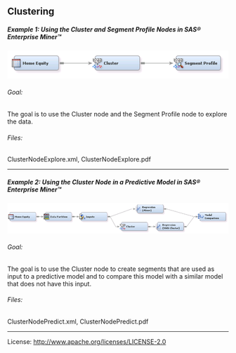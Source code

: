 ## Clustering

##### Example 1: Using the Cluster and Segment Profile Nodes in SAS&reg; Enterprise Miner&trade;

![alt text](../README_imgs/ClusterNodeExplore.png "Cluster Node Explore")

###### Goal:
The goal is to use the Cluster node and the Segment Profile node to explore the data.

###### Files:
ClusterNodeExplore.xml, ClusterNodeExplore.pdf

***

##### Example 2: Using the Cluster Node in a Predictive Model in SAS&reg; Enterprise Miner&trade;

![alt text](../README_imgs/ClusterNodePredict.png "Cluster Node Predict")

###### Goal:
The goal is to use the Cluster node to create segments that are used as input to a 
predictive model and to compare this model with a similar model that does not have this input.

###### Files:
ClusterNodePredict.xml, ClusterNodePredict.pdf

*** 

License: <http://www.apache.org/licenses/LICENSE-2.0>
